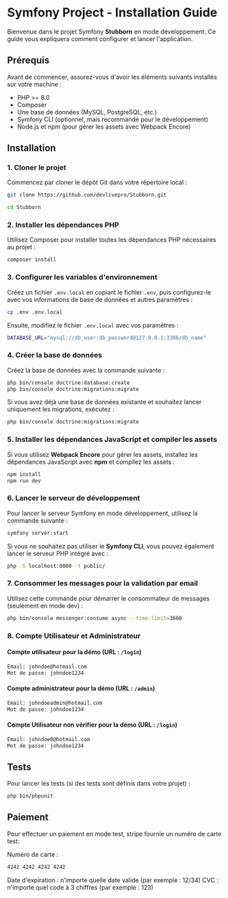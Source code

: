 
# Symfony Project - Installation Guide

Bienvenue dans le projet Symfony **Stubborn** en mode développement. Ce guide vous expliquera comment configurer et lancer l'application.

## Prérequis

Avant de commencer, assurez-vous d'avoir les éléments suivants installés sur votre machine :

- PHP >= 8.0
- Composer
- Une base de données (MySQL, PostgreSQL, etc.)
- Symfony CLI (optionnel, mais recommandé pour le développement)
- Node.js et npm (pour gérer les assets avec Webpack Encore)

## Installation

### 1. Cloner le projet

Commencez par cloner le dépôt Git dans votre répertoire local :

```bash
git clone https://github.com/devlivepro/Stubborn.git
```

```bash
cd Stubborn
```


### 2. Installer les dépendances PHP

Utilisez Composer pour installer toutes les dépendances PHP nécessaires au projet :

```bash
composer install
```

### 3. Configurer les variables d'environnement

Créez un fichier `.env.local` en copiant le fichier `.env`, puis configurez-le avec vos informations de base de données et autres paramètres :

```bash
cp .env .env.local
```

Ensuite, modifiez le fichier `.env.local` avec vos paramètres :

```bash
DATABASE_URL="mysql://db_user:db_password@127.0.0.1:3306/db_name"
```

### 4. Créer la base de données

Créez la base de données avec la commande suivante :

```bash
php bin/console doctrine:database:create
php bin/console doctrine:migrations:migrate
```

Si vous avez déjà une base de données existante et souhaitez lancer uniquement les migrations, exécutez :

```bash
php bin/console doctrine:migrations:migrate
```

### 5. Installer les dépendances JavaScript et compiler les assets

Si vous utilisez **Webpack Encore** pour gérer les assets, installez les dépendances JavaScript avec **npm** et compilez les assets :

```bash
npm install
npm run dev
```

### 6. Lancer le serveur de développement

Pour lancer le serveur Symfony en mode développement, utilisez la commande suivante :

```bash
symfony server:start
```

Si vous ne souhaitez pas utiliser le **Symfony CLI**, vous pouvez également lancer le serveur PHP intégré avec :

```bash
php -S localhost:8000 -t public/
```

### 7. Consommer les messages pour la validation par email

Utilisez cette commande pour démarrer le consommateur de messages (seulement en mode dev) :

```bash
php bin/console messenger:consume async --time-limit=3600
```

### 8. Compte Utilisateur et Administrateur

#### Compte utilisateur pour la démo (URL : `/login`)

```bash
Email: johndoe@hotmail.com
Mot de passe: johndoe1234
```

#### Compte administrateur pour la démo (URL : `/admin`)

```bash
Email: johndoeadmin@hotmail.com
Mot de passe: johndoe1234
```

#### Compte Utilisateur non vérifier pour la démo (URL : `/login`)

```bash
Email: johndoe0@hotmail.com
Mot de passe: johndoe1234
```

## Tests

Pour lancer les tests (si des tests sont définis dans votre projet) :

```bash
php bin/phpunit
```

## Paiement

Pour effectuer un paiement en mode test, stripe fournie un numéro de carte test:

Numéro de carte : 

```bash
4242 4242 4242 4242
```

Date d'expiration : n'importe quelle date valide (par exemple : 12/34)
CVC : n'importe quel code à 3 chiffres (par exemple : 123)